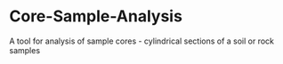 # Core-Sample-Analysis
A tool for analysis of sample cores - cylindrical sections of a soil or rock samples
